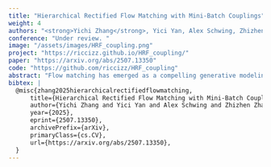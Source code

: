 ```yaml
---
title: "Hierarchical Rectified Flow Matching with Mini-Batch Couplings"
weight: 4
authors: "<strong>Yichi Zhang</strong>, Yici Yan, Alex Schwing, Zhizhen Zhao"
conference: "Under review. "
image: "/assets/images/HRF_coupling.png"
project: "https://riccizz.github.io/HRF_coupling/"
paper: "https://arxiv.org/abs/2507.13350"
code: "https://github.com/riccizz/HRF_coupling"
abstract: "Flow matching has emerged as a compelling generative modeling approach that is widely used across domains. To generate data via a flow matching model, an ordinary differential equation (ODE) is numerically solved via forward integration of the modeled velocity field. To better capture the multi-modality that is inherent in typical velocity fields, hierarchical flow matching was recently introduced. It uses a hierarchy of ODEs that are numerically integrated when generating data. This hierarchy of ODEs captures the multi-modal velocity distribution just like vanilla flow matching is capable of modeling a multi-modal data distribution. While this hierarchy enables to model multi-modal velocity distributions, the complexity of the modeled distribution remains identical across levels of the hierarchy. In this paper, we study how to gradually adjust the complexity of the distributions across different levels of the hierarchy via mini-batch couplings. We show the benefits of mini-batch couplings in hierarchical rectified flow matching via compelling results on synthetic and imaging data. Code is available at https://riccizz.github.io/HRF_coupling"
bibtex: |
  @misc{zhang2025hierarchicalrectifiedflowmatching,
      title={Hierarchical Rectified Flow Matching with Mini-Batch Couplings}, 
      author={Yichi Zhang and Yici Yan and Alex Schwing and Zhizhen Zhao},
      year={2025},
      eprint={2507.13350},
      archivePrefix={arXiv},
      primaryClass={cs.CV},
      url={https://arxiv.org/abs/2507.13350}, 
  }
---
```

